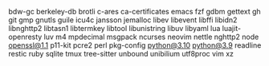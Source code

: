bdw-gc
berkeley-db
brotli
c-ares
ca-certificates
emacs
fzf
gdbm
gettext
gh
git
gmp
gnutls
guile
icu4c
jansson
jemalloc
libev
libevent
libffi
libidn2
libnghttp2
libtasn1
libtermkey
libtool
libunistring
libuv
libyaml
lua
luajit-openresty
luv
m4
mpdecimal
msgpack
ncurses
neovim
nettle
nghttp2
node
openssl@1.1
p11-kit
pcre2
perl
pkg-config
python@3.10
python@3.9
readline
restic
ruby
sqlite
tmux
tree-sitter
unbound
unibilium
utf8proc
vim
xz

